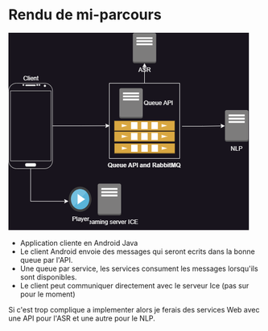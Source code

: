 # Rendu de mi-parcours

![Archi mi-parcours](./archi-mi-parcours.png)

- Application cliente en Android Java
- Le client Android envoie des messages qui seront ecrits dans la bonne queue par l'API.
- Une queue par service, les services consument les messages lorsqu'ils sont disponibles.
- Le client peut communiquer directement avec le serveur Ice (pas sur pour le moment)

Si c'est trop complique a implementer alors je ferais des services Web avec une API pour l'ASR et une autre pour le NLP.
